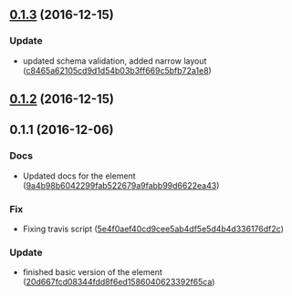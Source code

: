<a name="0.1.3"></a>
## [0.1.3](https://github.com/advanced-rest-client/body-json-editor/compare/0.1.2...v0.1.3) (2016-12-15)


### Update

* updated schema validation, added narrow layout ([c8465a62105cd9d1d54b03b3ff669c5bfb72a1e8](https://github.com/advanced-rest-client/body-json-editor/commit/c8465a62105cd9d1d54b03b3ff669c5bfb72a1e8))



<a name="0.1.2"></a>
## [0.1.2](https://github.com/advanced-rest-client/body-json-editor/compare/0.1.1...v0.1.2) (2016-12-15)




<a name="0.1.1"></a>
## 0.1.1 (2016-12-06)


### Docs

* Updated docs for the element ([9a4b98b6042299fab522679a9fabb99d6622ea43](https://github.com/advanced-rest-client/body-json-editor/commit/9a4b98b6042299fab522679a9fabb99d6622ea43))

### Fix

* Fixing travis script ([5e4f0aef40cd9cee5ab4df5e5d4b4d336176df2c](https://github.com/advanced-rest-client/body-json-editor/commit/5e4f0aef40cd9cee5ab4df5e5d4b4d336176df2c))

### Update

* finished basic version of the element ([20d667fcd08344fdd8f6ed1586040623392f65ca](https://github.com/advanced-rest-client/body-json-editor/commit/20d667fcd08344fdd8f6ed1586040623392f65ca))



